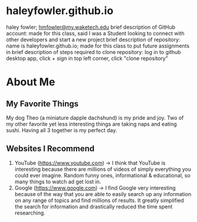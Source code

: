 # haleyfowler.github.io
haley fowler; hmfowler@my.waketech.edu
brief description of GitHub account: made for this class, said I was a Student looking to connect with other developers and start a new project
brief description of repository: name is haleyfowler.github.io; made for this class to put future assignments in
brief description of steps required to clone repository: log in to github desktop app, click + sign in top left corner, click "clone repository"

# About Me
## My Favorite Things
My dog Theo (a miniature dapple dachshund) is my pride and joy. Two of my other favorite yet less interesting things are taking naps and eating sushi. Having all 3 together is my perfect day. 
## Websites I Recommend
1. YouTube (https://www.youtube.com) -> I think that YouTube is interesting because there are millions of videos of simply everything you could ever imagine. Random funny ones, informational & educational, so many things to watch ad get lost in.
2. Google (https://www.google.com) -> I find Google very interesting because of the way that you are able to easily search up any information on any range of topics and find millions of results. It greatly simplified the search for information and drastically reduced the time spent researching. 

